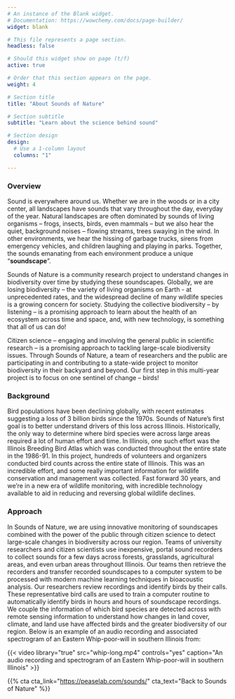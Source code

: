 ```yaml
---
# An instance of the Blank widget.
# Documentation: https://wowchemy.com/docs/page-builder/
widget: blank

# This file represents a page section.
headless: false

# Should this widget show on page (t/f)
active: true

# Order that this section appears on the page.
weight: 4

# Section title
title: "About Sounds of Nature"

# Section subtitle
subtitle: "Learn about the science behind sound"

# Section design
design:
  # Use a 1-column layout
  columns: "1"

---
```

    
    
### Overview    

Sound is everywhere around us. Whether we are in the woods or in a city center, all landscapes have sounds that vary throughout the day, everyday of the year. Natural landscapes are often dominated by sounds of living organisms – frogs, insects, birds, even mammals – but we also hear the quiet, background noises – flowing streams, trees swaying in the wind. In other environments, we hear the hissing of garbage trucks, sirens from emergency vehicles, and children laughing and playing in parks. Together, the sounds emanating from each environment produce a unique “**soundscape**”.    

Sounds of Nature is a community research project to understand changes in biodiversity over time by studying these soundscapes. Globally, we are losing biodiversity – the variety of living organisms on Earth - at unprecedented rates, and the widespread decline of many wildlife species is a growing concern for society. Studying the collective biodiversity – by listening – is a promising approach to learn about the health of an ecosystem across time and space, and, with new technology, is something that all of us can do!    
  
  Citizen science – engaging and involving the general public in scientific research – is a promising approach to tackling large-scale biodiversity issues. Through Sounds of Nature, a team of researchers and the public are participating in and contributing to a state-wide project to monitor biodiversity in their backyard and beyond. Our first step in this multi-year project is to focus on one sentinel of change – birds!  
  
  
### Background    
  
  Bird populations have been declining globally, with recent estimates suggesting a loss of 3 billion birds since the 1970s. Sounds of Nature’s first goal is to better understand drivers of this loss across Illinois. Historically, the only way to determine where bird species were across large areas required a lot of human effort and time. In Illinois, one such effort was the Illinois Breeding Bird Atlas which was conducted throughout the entire state in the 1986-91. In this project, hundreds of volunteers and organizers conducted bird counts across the entire state of Illinois. This was an incredible effort, and some really important information for wildlife conservation and management was collected. Fast forward 30 years, and we’re in a new era of wildlife monitoring, with incredible technology available to aid in reducing and reversing global wildlife declines.    

### Approach    

In Sounds of Nature, we are using innovative monitoring of soundscapes combined with the power of the public through citizen science to detect large-scale changes in biodiversity across our region. Teams of university researchers and citizen scientists use inexpensive, portal sound recorders to collect sounds for a few days across forests, grasslands, agricultural areas, and even urban areas throughout Illinois. Our teams then retrieve the recorders and transfer recorded soundscapes to a computer system to be processed with modern machine learning techniques in bioacoustic analysis. Our researchers review recordings and identify birds by their calls. These representative bird calls are used to train a computer routine to automatically identify birds in hours and hours of soundscape recordings. We couple the information of which bird species are detected across with remote sensing information to understand how changes in land cover, climate, and land use have affected birds and the greater biodiversity of our region. Below is an example of an audio recording and associated spectrogram of an Eastern Whip-poor-will in southern Illinois from: 
  
  {{< video library="true" src="whip-long.mp4" controls="yes" caption="An audio recording and spectrogram of an Eastern Whip-poor-will in southern Illinois" >}}      
        
        
  
  {{% cta cta_link="https://peaselab.com/sounds/" cta_text="Back to Sounds of Nature" %}}
  